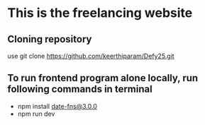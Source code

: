 # This is the freelancing website



## Cloning repository 
use git clone https://github.com/keerthiparam/Defy25.git
## To run frontend program alone locally, run following commands in terminal
- npm install date-fns@3.0.0
- npm run dev
